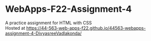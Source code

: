 # WebApps-F22-Assignment-4
A practice assignment for HTML with CSS<br>
Hosted at https://44-563-web-apps-f22.github.io/44563-webapps-assignment-4-DivyasreeVadlakonda/
